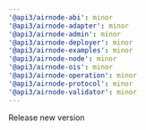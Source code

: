 ```yaml
---
'@api3/airnode-abi': minor
'@api3/airnode-adapter': minor
'@api3/airnode-admin': minor
'@api3/airnode-deployer': minor
'@api3/airnode-examples': minor
'@api3/airnode-node': minor
'@api3/airnode-ois': minor
'@api3/airnode-operation': minor
'@api3/airnode-protocol': minor
'@api3/airnode-validator': minor
---
```


Release new version
